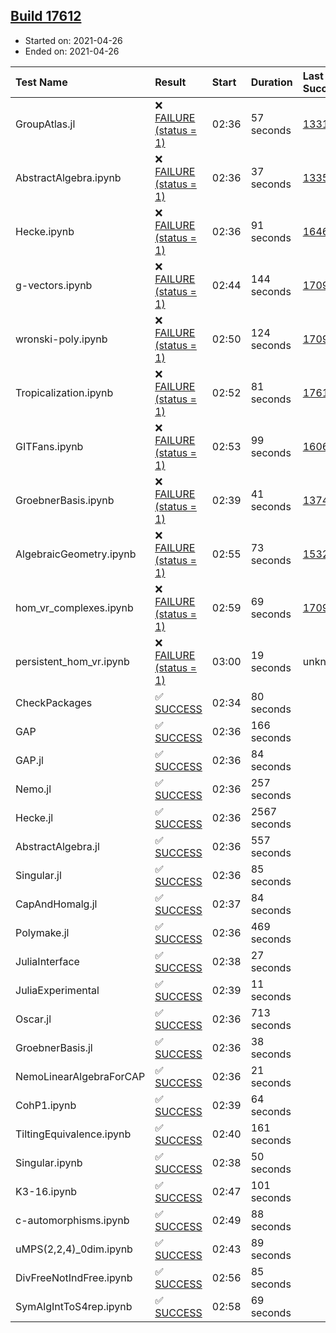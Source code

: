 ## [Build 17612](https://oscarci.mathematik.uni-kl.de/job/oscar/17612/)

* Started on: 2021-04-26
* Ended on: 2021-04-26

| Test Name    | Result | Start | Duration | Last Success | First Failure |
|:-------------|:-------|:------|:---------|:-------------|:--------------|
| GroupAtlas.jl | ❌ [FAILURE (status = 1)](https://oscarci.mathematik.uni-kl.de/job/oscar/17612/artifact/logs/build-17612/GroupAtlas.jl.log) | 02:36 | 57 seconds | [13311](https://oscarci.mathematik.uni-kl.de/job/oscar/13311/) | [13312](https://oscarci.mathematik.uni-kl.de/job/oscar/13312/) |
| AbstractAlgebra.ipynb | ❌ [FAILURE (status = 1)](https://oscarci.mathematik.uni-kl.de/job/oscar/17612/artifact/logs/build-17612/AbstractAlgebra.ipynb.log) | 02:36 | 37 seconds | [13355](https://oscarci.mathematik.uni-kl.de/job/oscar/13355/) | [13356](https://oscarci.mathematik.uni-kl.de/job/oscar/13356/) |
| Hecke.ipynb | ❌ [FAILURE (status = 1)](https://oscarci.mathematik.uni-kl.de/job/oscar/17612/artifact/logs/build-17612/Hecke.ipynb.log) | 02:36 | 91 seconds | [16463](https://oscarci.mathematik.uni-kl.de/job/oscar/16463/) | [16464](https://oscarci.mathematik.uni-kl.de/job/oscar/16464/) |
| g-vectors.ipynb | ❌ [FAILURE (status = 1)](https://oscarci.mathematik.uni-kl.de/job/oscar/17612/artifact/logs/build-17612/g-vectors.ipynb.log) | 02:44 | 144 seconds | [17099](https://oscarci.mathematik.uni-kl.de/job/oscar/17099/) | [17100](https://oscarci.mathematik.uni-kl.de/job/oscar/17100/) |
| wronski-poly.ipynb | ❌ [FAILURE (status = 1)](https://oscarci.mathematik.uni-kl.de/job/oscar/17612/artifact/logs/build-17612/wronski-poly.ipynb.log) | 02:50 | 124 seconds | [17098](https://oscarci.mathematik.uni-kl.de/job/oscar/17098/) | [17099](https://oscarci.mathematik.uni-kl.de/job/oscar/17099/) |
| Tropicalization.ipynb | ❌ [FAILURE (status = 1)](https://oscarci.mathematik.uni-kl.de/job/oscar/17612/artifact/logs/build-17612/Tropicalization.ipynb.log) | 02:52 | 81 seconds | [17610](https://oscarci.mathematik.uni-kl.de/job/oscar/17610/) | [17611](https://oscarci.mathematik.uni-kl.de/job/oscar/17611/) |
| GITFans.ipynb | ❌ [FAILURE (status = 1)](https://oscarci.mathematik.uni-kl.de/job/oscar/17612/artifact/logs/build-17612/GITFans.ipynb.log) | 02:53 | 99 seconds | [16068](https://oscarci.mathematik.uni-kl.de/job/oscar/16068/) | [16069](https://oscarci.mathematik.uni-kl.de/job/oscar/16069/) |
| GroebnerBasis.ipynb | ❌ [FAILURE (status = 1)](https://oscarci.mathematik.uni-kl.de/job/oscar/17612/artifact/logs/build-17612/GroebnerBasis.ipynb.log) | 02:39 | 41 seconds | [13748](https://oscarci.mathematik.uni-kl.de/job/oscar/13748/) | [13749](https://oscarci.mathematik.uni-kl.de/job/oscar/13749/) |
| AlgebraicGeometry.ipynb | ❌ [FAILURE (status = 1)](https://oscarci.mathematik.uni-kl.de/job/oscar/17612/artifact/logs/build-17612/AlgebraicGeometry.ipynb.log) | 02:55 | 73 seconds | [15322](https://oscarci.mathematik.uni-kl.de/job/oscar/15322/) | [15323](https://oscarci.mathematik.uni-kl.de/job/oscar/15323/) |
| hom_vr_complexes.ipynb | ❌ [FAILURE (status = 1)](https://oscarci.mathematik.uni-kl.de/job/oscar/17612/artifact/logs/build-17612/hom_vr_complexes.ipynb.log) | 02:59 | 69 seconds | [17099](https://oscarci.mathematik.uni-kl.de/job/oscar/17099/) | [17100](https://oscarci.mathematik.uni-kl.de/job/oscar/17100/) |
| persistent_hom_vr.ipynb | ❌ [FAILURE (status = 1)](https://oscarci.mathematik.uni-kl.de/job/oscar/17612/artifact/logs/build-17612/persistent_hom_vr.ipynb.log) | 03:00 | 19 seconds | unknown | unknown |
| CheckPackages | ✅ [SUCCESS](https://oscarci.mathematik.uni-kl.de/job/oscar/17612/artifact/logs/build-17612/CheckPackages.log) | 02:34 | 80 seconds |  |  |
| GAP | ✅ [SUCCESS](https://oscarci.mathematik.uni-kl.de/job/oscar/17612/artifact/logs/build-17612/GAP.log) | 02:36 | 166 seconds |  |  |
| GAP.jl | ✅ [SUCCESS](https://oscarci.mathematik.uni-kl.de/job/oscar/17612/artifact/logs/build-17612/GAP.jl.log) | 02:36 | 84 seconds |  |  |
| Nemo.jl | ✅ [SUCCESS](https://oscarci.mathematik.uni-kl.de/job/oscar/17612/artifact/logs/build-17612/Nemo.jl.log) | 02:36 | 257 seconds |  |  |
| Hecke.jl | ✅ [SUCCESS](https://oscarci.mathematik.uni-kl.de/job/oscar/17612/artifact/logs/build-17612/Hecke.jl.log) | 02:36 | 2567 seconds |  |  |
| AbstractAlgebra.jl | ✅ [SUCCESS](https://oscarci.mathematik.uni-kl.de/job/oscar/17612/artifact/logs/build-17612/AbstractAlgebra.jl.log) | 02:36 | 557 seconds |  |  |
| Singular.jl | ✅ [SUCCESS](https://oscarci.mathematik.uni-kl.de/job/oscar/17612/artifact/logs/build-17612/Singular.jl.log) | 02:36 | 85 seconds |  |  |
| CapAndHomalg.jl | ✅ [SUCCESS](https://oscarci.mathematik.uni-kl.de/job/oscar/17612/artifact/logs/build-17612/CapAndHomalg.jl.log) | 02:37 | 84 seconds |  |  |
| Polymake.jl | ✅ [SUCCESS](https://oscarci.mathematik.uni-kl.de/job/oscar/17612/artifact/logs/build-17612/Polymake.jl.log) | 02:36 | 469 seconds |  |  |
| JuliaInterface | ✅ [SUCCESS](https://oscarci.mathematik.uni-kl.de/job/oscar/17612/artifact/logs/build-17612/JuliaInterface.log) | 02:38 | 27 seconds |  |  |
| JuliaExperimental | ✅ [SUCCESS](https://oscarci.mathematik.uni-kl.de/job/oscar/17612/artifact/logs/build-17612/JuliaExperimental.log) | 02:39 | 11 seconds |  |  |
| Oscar.jl | ✅ [SUCCESS](https://oscarci.mathematik.uni-kl.de/job/oscar/17612/artifact/logs/build-17612/Oscar.jl.log) | 02:36 | 713 seconds |  |  |
| GroebnerBasis.jl | ✅ [SUCCESS](https://oscarci.mathematik.uni-kl.de/job/oscar/17612/artifact/logs/build-17612/GroebnerBasis.jl.log) | 02:36 | 38 seconds |  |  |
| NemoLinearAlgebraForCAP | ✅ [SUCCESS](https://oscarci.mathematik.uni-kl.de/job/oscar/17612/artifact/logs/build-17612/NemoLinearAlgebraForCAP.log) | 02:36 | 21 seconds |  |  |
| CohP1.ipynb | ✅ [SUCCESS](https://oscarci.mathematik.uni-kl.de/job/oscar/17612/artifact/logs/build-17612/CohP1.ipynb.log) | 02:39 | 64 seconds |  |  |
| TiltingEquivalence.ipynb | ✅ [SUCCESS](https://oscarci.mathematik.uni-kl.de/job/oscar/17612/artifact/logs/build-17612/TiltingEquivalence.ipynb.log) | 02:40 | 161 seconds |  |  |
| Singular.ipynb | ✅ [SUCCESS](https://oscarci.mathematik.uni-kl.de/job/oscar/17612/artifact/logs/build-17612/Singular.ipynb.log) | 02:38 | 50 seconds |  |  |
| K3-16.ipynb | ✅ [SUCCESS](https://oscarci.mathematik.uni-kl.de/job/oscar/17612/artifact/logs/build-17612/K3-16.ipynb.log) | 02:47 | 101 seconds |  |  |
| c-automorphisms.ipynb | ✅ [SUCCESS](https://oscarci.mathematik.uni-kl.de/job/oscar/17612/artifact/logs/build-17612/c-automorphisms.ipynb.log) | 02:49 | 88 seconds |  |  |
| uMPS(2,2,4)_0dim.ipynb | ✅ [SUCCESS](https://oscarci.mathematik.uni-kl.de/job/oscar/17612/artifact/logs/build-17612/uMPS-2-2-4-_0dim.ipynb.log) | 02:43 | 89 seconds |  |  |
| DivFreeNotIndFree.ipynb | ✅ [SUCCESS](https://oscarci.mathematik.uni-kl.de/job/oscar/17612/artifact/logs/build-17612/DivFreeNotIndFree.ipynb.log) | 02:56 | 85 seconds |  |  |
| SymAlgIntToS4rep.ipynb | ✅ [SUCCESS](https://oscarci.mathematik.uni-kl.de/job/oscar/17612/artifact/logs/build-17612/SymAlgIntToS4rep.ipynb.log) | 02:58 | 69 seconds |  |  |
